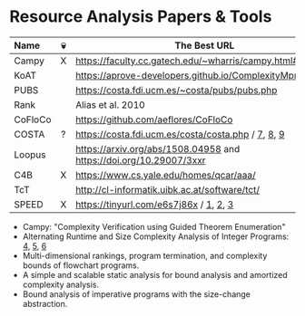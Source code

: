 # Resource Analysis Papers & Tools

| Name    | 💀  | The Best URL                                                       |
|:--------|:---:|--------------------------------------------------------------------|
| Campy   |  X  | https://faculty.cc.gatech.edu/~wharris/campy.html#artifacts        |
| KoAT    |     | https://aprove-developers.github.io/ComplexityMprfCfr/             |
| PUBS    |     | https://costa.fdi.ucm.es/~costa/pubs/pubs.php                      | 
| Rank    |     | Alias et al. 2010                                                  |
| CoFloCo |     | https://github.com/aeflores/CoFloCo                                |
| COSTA   |  ?  | https://costa.fdi.ucm.es/costa/costa.php / [7][7], [8][8], [9][9]  |
| Loopus  |     | https://arxiv.org/abs/1508.04958 and https://doi.org/10.29007/3xxr |
| C4B     |  X  | https://www.cs.yale.edu/homes/qcar/aaa/                            |
| TcT     |     | http://cl-informatik.uibk.ac.at/software/tct/                      | 
| SPEED   |  X  | https://tinyurl.com/e6s7j86x / [1][1], [2][2], [3][3]              |

* Campy: "Complexity Verification using Guided Theorem Enumeration"
* Alternating Runtime and Size Complexity Analysis of Integer Programs: [4][4], [5][5], [6][6]
* Multi-dimensional rankings, program termination, and complexity bounds of flowchart programs.
* A simple and scalable static analysis for bound analysis and amortized complexity analysis.
* Bound analysis of imperative programs with the size-change abstraction.

[1]: https://www.microsoft.com/en-us/research/project/speed-symbolic-timespace-bound-analysis/publications/
[2]: https://link.springer.com/content/pdf/10.1007/978-3-642-02658-4_7.pdf
[3]: https://www.microsoft.com/en-us/research/wp-content/uploads/2016/02/popl09_speed
[4]: https://aprove.informatik.rwth-aachen.de/eval/IntegerComplexity/
[5]: http://sunsite.informatik.rwth-aachen.de/Publications/AIB/2013/2013-12.pdf
[6]: https://aprove.informatik.rwth-aachen.de/eval/IntegerComplexity/report.html
[7]: https://doi.org/10.1007/978-3-662-46681-0_6
[8]: https://doi.org/10.1007/978-3-540-71316-6_12
[9]: https://doi.org/10.1007/978-3-540-92188-2_5
